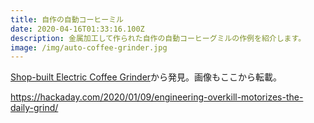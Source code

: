 ```yaml
---
title: 自作の自動コーヒーミル
date: 2020-04-16T01:33:16.100Z
description: 金属加工して作られた自作の自動コーヒーグミルの作例を紹介します。
image: /img/auto-coffee-grinder.jpg
---
```

[Shop-built Electric Coffee Grinder](https://studiored.com/shop-built-electric-coffee-grinder/)から発見。画像もここから転載。

https://hackaday.com/2020/01/09/engineering-overkill-motorizes-the-daily-grind/
